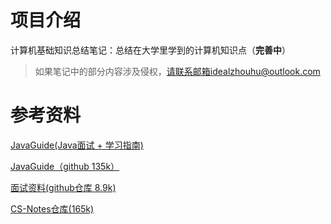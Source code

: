 

# 项目介绍

计算机基础知识总结笔记：总结在大学里学到的计算机知识点（**完善中**）

> 如果笔记中的部分内容涉及侵权，请联系邮箱idealzhouhu@outlook.com



# 参考资料

[JavaGuide(Java面试 + 学习指南)](https://javaguide.cn/about-the-author/zhishixingqiu-two-years.html#简历修改)

[JavaGuide（github 135k）](https://github.com/Snailclimb/JavaGuide/tree/main)

[面试资料(github仓库 8.9k)](https://github.com/wolverinn/Waking-Up)

[CS-Notes仓库(165k)](https://github.com/CyC2018/CS-Notes/blob/master/README.md)



